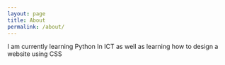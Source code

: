 ```yaml
---
layout: page
title: About
permalink: /about/
---
```


I am currently learning Python In ICT as well as learning how to design a website using CSS
